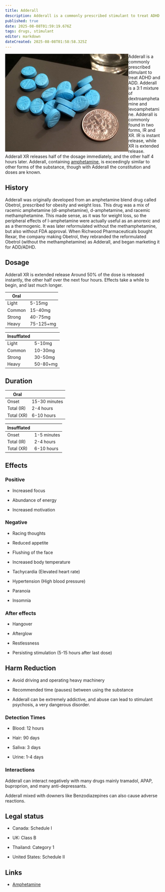 ```yaml
---
title: Adderall
description: Adderall is a commonly prescribed stimulant to treat ADHD and ADD. Adderall is a 3:1 mixture of dextroamphetamine and levoamphetamine.
published: true
date: 2025-08-08T01:59:19.676Z
tags: drugs, stimulant
editor: markdown
dateCreated: 2025-08-08T01:58:58.325Z
---
```


<img src="/assets/adderall.jpg" alt="Several 10mg Adderall IR pills" width="400" align="left">

Adderall is a commonly prescribed stimulant to treat ADHD and ADD. Adderall is a 3:1 mixture of dextroamphetamine and levoamphetamine. Adderall is commonly found in two forms, IR and XR. IR is instant release, while XR is extended release. Adderall XR releases half of the dosage immediately, and the other half 4 hours later. Adderall, containing [amphetamine](/en/stimulants/amphetamine), is exceedingly similar to other forms of the substance, though with Adderall the constitution and doses are known.

## History

Adderall was originally developed from an amphetamine blend drug called Obetrol, prescribed for obesity and weight loss. This drug was a mix of racemic amphetamine (dl-amphetamine), d-amphetamine, and racemic methamphetamine. This made sense, as it was for weight loss, so the peripheral effects of l-amphetamine were actually useful as an anorexic and as a thermogenic. It was later reformulated without the methamphetamine, but also without FDA approval. When Richwood Pharmaceuticals bought Rexar, the company making Obetrol, they rebranded the reformulated Obetrol (without the methamphetamine) as Adderall, and began marketing it for ADD/ADHD.

## Dosage

Adderall XR is extended release Around 50% of the dose is released instantly, the other half over the next four hours. Effects take a while to begin, and last much longer.

| Oral | |
|------|---|
| Light | 5-15mg |
| Common | 15-40mg |
| Strong | 40-75mg |
| Heavy | 75-125+mg |

| Insufflated | |
|-------------|---|
| Light | 5-10mg |
| Common | 10-30mg |
| Strong | 30-50mg |
| Heavy | 50-80+mg |

## Duration

| Oral | |
|------|---|
| Onset | 15-30 minutes |
| Total (IR) | 2-4 hours |
| Total (XR) | 6-10 hours |

| Insufflated | |
|-------------|---|
| Onset | 1-5 minutes |
| Total (IR) | 2-4 hours |
| Total (XR) | 6-10 hours |

## Effects

### Positive

* Increased focus

* Abundance of energy

* Increased motivation

### Negative

* Racing thoughts

* Reduced appetite

* Flushing of the face

* Increased body temperature

* Tachycardia (Elevated heart rate)

* Hypertension (High blood pressure)

* Paranoia

* Insomnia

### After effects

* Hangover

* Afterglow

* Restlessness

* Persisting stimulation (5-15 hours after last dose)

## Harm Reduction

* Avoid driving and operating heavy machinery

* Recommended time (pauses) between using the substance

* Adderall can be extremely addictive, and abuse can lead to stimulant psychosis, a very dangerous disorder.

### Detection Times

* Blood: 12 hours

* Hair: 90 days

* Saliva: 3 days

* Urine: 1-4 days

### Interactions

Adderall can interact negatively with many drugs mainly tramadol, APAP, buproprion, and many anti-depressants.

Adderall mixed with downers like Benzodiazepines can also cause adverse reactions.

## Legal status

* Canada: Schedule I

* UK: Class B

* Thailand: Category 1

* United States: Schedule II

## Links

* [Amphetamine](/en/stimulants/amphetamine)